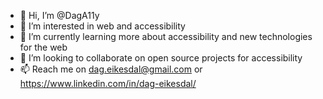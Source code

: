 - 👋 Hi, I’m @DagA11y
- 👀 I’m interested in web and accessibility
- 🌱 I’m currently learning more about accessibility and new technologies for the web
- 💞️ I’m looking to collaborate on open source projects for accessibility
- 📫 Reach me on dag.eikesdal@gmail.com or https://www.linkedin.com/in/dag-eikesdal/
